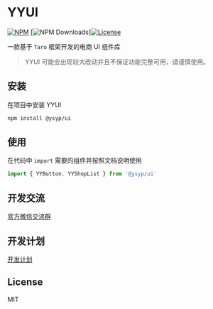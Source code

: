 # YYUI

[![NPM][npm-version-image]][npm-version-url] [![NPM Downloads][npm-downloads-image]][![License][license-image]][license-url]

一款基于 `Taro` 框架开发的电商 UI 组件库

> YYUI 可能会出现较大改动并且不保证功能完整可用，请谨慎使用。
## 安装

在项目中安装 YYUI

```bash
npm install @ysyp/ui
```

## 使用

在代码中 `import` 需要的组件并按照文档说明使用

```js
import { YYButton, YYShopList } from '@ysyp/ui'
```

## 开发交流

[官方微信交流群](https://github.com/Yuansheng-Tech/YYUI/issues)

## 开发计划

[开发计划](./PLANS.md)

## License

MIT

[npm-version-image]: https://img.shields.io/npm/v/@ysyp/ui.svg?style=flat-square
[npm-version-url]: https://www.npmjs.com/package/@ysyp/ui
[npm-downloads-image]: https://img.shields.io/npm/dm/@ysyp/ui?style=flat-square
[npm-downloads-url]: https://www.npmjs.com/package/@ysyp/ui
[license-image]: https://img.shields.io/github/license/Yuansheng-Tech/YYUI?style=flat-square
[license-url]: https://github.com/Yuansheng-Tech/YYUI/blob/master/LICENSE
